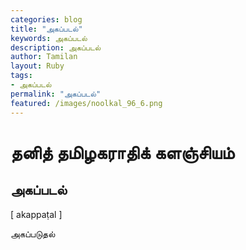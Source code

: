 ```yaml
---  
categories: blog  
title: "அகப்படல்"
keywords: அகப்படல்  
description: அகப்படல்
author: Tamilan  
layout: Ruby  
tags:     
- அகப்படல்
permalink: "அகப்படல்"  
featured: /images/noolkal_96_6.png  
--- 
```

# தனித் தமிழகராதிக் களஞ்சியம்
## அகப்படல்

[ akappaṭal ]  
  
அகப்படுதல்